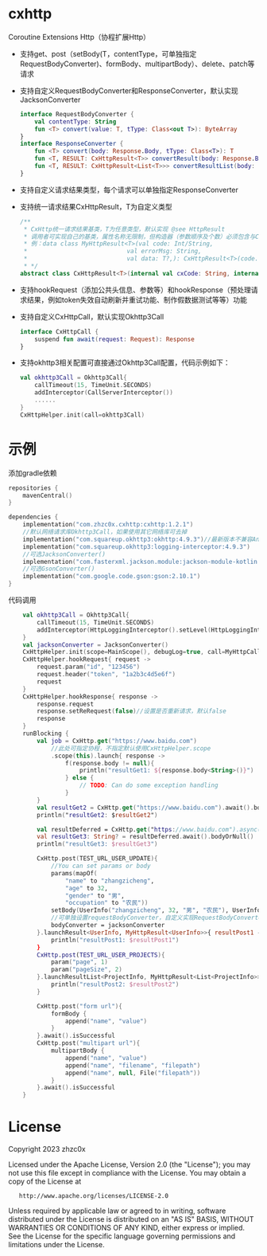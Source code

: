 # cxhttp

Coroutine Extensions Http（协程扩展Http）

- 支持get、post（setBody(T，contentType，可单独指定RequestBodyConverter)、formBody、multipartBody）、delete、patch等请求

- 支持自定义RequestBodyConverter和ResponseConverter，默认实现JacksonConverter

  ```kotlin
  interface RequestBodyConverter {
      val contentType: String
      fun <T> convert(value: T, tType: Class<out T>): ByteArray
  }
  interface ResponseConverter {
      fun <T> convert(body: Response.Body, tType: Class<T>): T
      fun <T, RESULT: CxHttpResult<T>> convertResult(body: Response.Body, resultType: Class<RESULT>): RESULT
      fun <T, RESULT: CxHttpResult<List<T>>> convertResultList(body: Response.Body, resultType: Class<RESULT>): RESULT
  }
  ```
  
- 支持自定义请求结果类型，每个请求可以单独指定ResponseConverter

- 支持统一请求结果CxHttpResult<T>，T为自定义类型

  ```kotlin
  /**
   * CxHttp统一请求结果基类，T为任意类型，默认实现 @see HttpResult
   * 调用者可实现自己的基类，属性名称无限制，但构造器（参数顺序及个数）必须包含与CxHttpResult一致的构造器
   * 例：data class MyHttpResult<T>(val code: Int/String,
   *                            val errorMsg: String,
   *                            val data: T?,): CxHttpResult<T>(code.toString(), errorMsg, data)
   * */
  abstract class CxHttpResult<T>(internal val cxCode: String, internal val cxMsg: String, internal val cxData: T?)
  ```

- 支持hookRequest（添加公共头信息、参数等）和hookResponse（预处理请求结果，例如token失效自动刷新并重试功能、制作假数据测试等等）功能

- 支持自定义CxHttpCall，默认实现Okhttp3Call

  ```kotlin
  interface CxHttpCall {
      suspend fun await(request: Request): Response
  }
  ```

- 支持okhttp3相关配置可直接通过Okhttp3Call配置，代码示例如下：

  ```kotlin
  val okhttp3Call = Okhttp3Call{
      callTimeout(15, TimeUnit.SECONDS)
      addInterceptor(CallServerInterceptor())
      ......
  }
  CxHttpHelper.init(call=okhttp3Call)
  ```

# 示例

添加gradle依赖

```kotlin
repositories {
    mavenCentral()
}

dependencies {
    implementation("com.zhzc0x.cxhttp:cxhttp:1.2.1")
    //默认网络请求库Okhttp3Call，如果使用其它网络库可去掉
    implementation("com.squareup.okhttp3:okhttp:4.9.3")//最新版本不兼容Android4.4
    implementation("com.squareup.okhttp3:logging-interceptor:4.9.3")
    //可选JacksonConverter()
    implementation("com.fasterxml.jackson.module:jackson-module-kotlin:2.14.2")
    //可选GsonConverter()
    implementation("com.google.code.gson:gson:2.10.1")
}
```

代码调用

```kotlin
	val okhttp3Call = Okhttp3Call{
        callTimeout(15, TimeUnit.SECONDS)
        addInterceptor(HttpLoggingInterceptor().setLevel(HttpLoggingInterceptor.Level.BODY))
    }    
	val jacksonConverter = JacksonConverter()
    CxHttpHelper.init(scope=MainScope(), debugLog=true, call=MyHttpCall(okhttp3Call), converter=jacksonConverter)
    CxHttpHelper.hookRequest{ request ->
        request.param("id", "123456")
        request.header("token", "1a2b3c4d5e6f")
        request
    }
    CxHttpHelper.hookResponse{ response ->
        response.request
        response.setReRequest(false)//设置是否重新请求，默认false
        response
    }
    runBlocking {
        val job = CxHttp.get("https://www.baidu.com")
            //此处可指定协程，不指定默认使用CxHttpHelper.scope
            .scope(this).launch{ response ->
            	f(response.body != null){
                    println("resultGet1: ${response.body<String>()}")
                } else {
                    // TODO: Can do some exception handling
                }
        }
        val resultGet2 = CxHttp.get("https://www.baidu.com").await().bodyOrNull(String::class.java)
        println("resultGet2: $resultGet2")

        val resultDeferred = CxHttp.get("https://www.baidu.com").async()
        val resultGet3: String? = resultDeferred.await().bodyOrNull()
        println("resultGet3: $resultGet3")

        CxHttp.post(TEST_URL_USER_UPDATE){
            //You can set params or body
            params(mapOf(
                "name" to "zhangzicheng",
                "age" to 32,
                "gender" to "男",
                "occupation" to "农民"))
            setBody(UserInfo("zhangzicheng", 32, "男", "农民"), UserInfo::class.java)
            //可单独设置requestBodyConverter，自定义实现RequestBodyConverter接口即可，默认使用CxHttpHelper.init()设置的全局converter
            bodyConverter = jacksonConverter
        }.launchResult<UserInfo, MyHttpResult<UserInfo>>{ resultPost1 ->
            println("resultPost1: $resultPost1")
        }
        CxHttp.post(TEST_URL_USER_PROJECTS){
            param("page", 1)
            param("pageSize", 2)
        }.launchResultList<ProjectInfo, MyHttpResult<List<ProjectInfo>>>{ resultPost2 ->
            println("resultPost2: $resultPost2")
        }

        CxHttp.post("form url"){
            formBody {
                append("name", "value")
            }
        }.await().isSuccessful
        CxHttp.post("multipart url"){
            multipartBody {
                append("name", "value")
                append("name", "filename", "filepath")
                append("name", null, File("filepath"))
            }
        }.await().isSuccessful
    }
```

# License
Copyright 2023 zhzc0x

   Licensed under the Apache License, Version 2.0 (the "License");
   you may not use this file except in compliance with the License.
   You may obtain a copy of the License at

       http://www.apache.org/licenses/LICENSE-2.0

   Unless required by applicable law or agreed to in writing, software
   distributed under the License is distributed on an "AS IS" BASIS,
   WITHOUT WARRANTIES OR CONDITIONS OF ANY KIND, either express or implied.
   See the License for the specific language governing permissions and
   limitations under the License.
